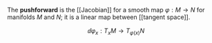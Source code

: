 The **pushforward** is the [[Jacobian]] for a smooth map $\varphi: M \to N$ for manifolds $M$ and $N$; it is a linear map between [[tangent space]].

$$
\dd{\varphi_x}: T_x M \to T_{\varphi(x)} N
$$